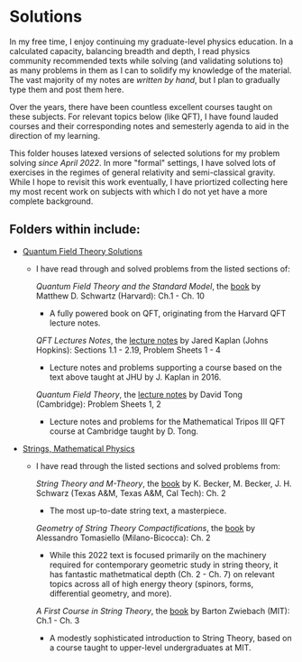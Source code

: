 # Solutions
In my free time, I enjoy continuing my graduate-level physics education. In a calculated capacity, balancing breadth and depth, I read physics community recommended texts while solving (and validating solutions to) as many problems in them as I can to solidify my knowledge of the material. The vast majority of my notes are *written by hand*, but I plan to gradually type them and post them here.

Over the years, there have been countless excellent courses taught on these subjects. For relevant topics below (like QFT), I have found lauded courses and their corresponding notes and semesterly agenda to aid in the direction of my learning.

This folder houses latexed versions of selected solutions for my problem solving *since April 2022*. In more "formal" settings, I have solved lots of exercises in the regimes of general relativity and semi-classical gravity. While I hope to revisit this work eventually, I have priortized collecting here my most recent work on subjects with which I do not yet have a more complete background.   


## Folders within include:

- [Quantum Field Theory Solutions](https://github.com/johngrahamreynolds/Physics/tree/main/Solutions/QuantumFieldTheory)
  - I have read through and solved problems from the listed sections of:
    
    *Quantum Field Theory and the Standard Model*, the [book](https://schwartzqft.fas.harvard.edu/) by Matthew D. Schwartz (Harvard): Ch.1 - Ch. 10
      
     - A fully powered book on QFT, originating from the Harvard QFT lecture notes.
    
    *QFT Lectures Notes*, the [lecture notes](https://sites.krieger.jhu.edu/jared-kaplan/files/2016/05/QFTNotes.pdf) by Jared Kaplan (Johns Hopkins): 
    Sections 1.1 - 2.19, Problem Sheets 1 - 4
    
      - Lecture notes and problems supporting a course based on the text above taught at JHU by J. Kaplan in 2016. 
    
    *Quantum Field Theory*, the [lecture notes](https://www.damtp.cam.ac.uk/user/tong/qft.html) by David Tong (Cambridge): Problem Sheets 1, 2
      
      - Lecture notes and problems for the Mathematical Tripos III QFT course at Cambridge taught by D. Tong.
 
- [Strings, Mathematical Physics](https://github.com/johngrahamreynolds/Physics/tree/main/Solutions/Strings%2CMathematicalPhysics)
  - I have read through the listed sections and solved problems from:
 
    *String Theory and M-Theory*, the [book](https://www.cambridge.org/core/books/string-theory-and-mtheory/0D112662D065F738422C8A6E507545AB)
    by K. Becker, M. Becker, J. H. Schwarz (Texas A&M, Texas A&M, Cal Tech): Ch. 2

    - The most up-to-date string text, a masterpiece. 
  
    *Geometry of String Theory Compactifications*, the [book](https://www.cambridge.org/core/books/geometry-of-string-theory-compactifications/F65178AB15B1CCAAD7645BBF221E17B4) 
    by Alessandro Tomasiello (Milano-Bicocca): Ch. 2
    
    - While this 2022 text is focused primarily on the machinery required for contemporary geometric study in string theory, it has fantastic mathetmatical depth (Ch. 2 - Ch. 7) on relevant topics across all of high energy theory (spinors, forms, differential geometry, and more).
  
    *A First Course in String Theory*, the [book](https://www.cambridge.org/us/academic/subjects/physics/theoretical-physics-and-mathematical-physics/first-course-string-theory-2nd-edition?format=HB&isbn=9780521880329)
    by Barton Zwiebach (MIT): Ch.1 - Ch. 3
    
    - A modestly sophisticated introduction to String Theory, based on a course taught to upper-level undergraduates at MIT.
